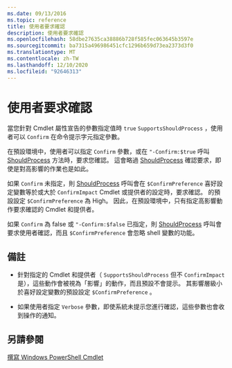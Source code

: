```yaml
---
ms.date: 09/13/2016
ms.topic: reference
title: 使用者要求確認
description: 使用者要求確認
ms.openlocfilehash: 58dbe27635ca38886b728f585fec063645b3597e
ms.sourcegitcommit: ba7315a496986451cfc1296b659d73ea2373d3f0
ms.translationtype: MT
ms.contentlocale: zh-TW
ms.lasthandoff: 12/10/2020
ms.locfileid: "92646313"
---
```

# <a name="users-requesting-confirmation"></a>使用者要求確認

當您針對 Cmdlet 屬性宣告的參數指定值時 `true` `SupportsShouldProcess` ，使用者可以 `Confirm` 在命令提示字元指定參數。

在預設環境中，使用者可以指定 `Confirm` 參數，或在 `"-Confirm:$true` 呼叫 [ShouldProcess](/dotnet/api/System.Management.Automation.Cmdlet.ShouldProcess) 方法時，要求您確認。 這會略過 [ShouldProcess](/dotnet/api/System.Management.Automation.Cmdlet.ShouldProcess) 確認要求，即使是對高影響的作業也是如此。

如果 `Confirm` 未指定，則 [ShouldProcess](/dotnet/api/System.Management.Automation.Cmdlet.ShouldProcess) 呼叫會在 `$ConfirmPreference` 喜好設定變數等於或大於 `ConfirmImpact` Cmdlet 或提供者的設定時，要求確認。 的預設設定 `$ConfirmPreference` 為 High。 因此，在預設環境中，只有指定高影響動作要求確認的 Cmdlet 和提供者。

如果 `Confirm` 為 false 或 `"-Confirm:$false` 已指定，則 [ShouldProcess](/dotnet/api/System.Management.Automation.Cmdlet.ShouldProcess) 呼叫會要求使用者確認，而且 `$ConfirmPreference` 會忽略 shell 變數的功能。

## <a name="remarks"></a>備註

- 針對指定的 Cmdlet 和提供者（ `SupportsShouldProcess` 但不 `ConfirmImpact` 是），這些動作會被視為「影響」的動作，而且預設不會提示。 其影響層級小於喜好設定變數的預設設定 `$ConfirmPreference` 。

- 如果使用者指定 `Verbose` 參數，即使系統未提示您進行確認，這些參數也會收到操作的通知。

## <a name="see-also"></a>另請參閱

[撰寫 Windows PowerShell Cmdlet](./writing-a-windows-powershell-cmdlet.md)
